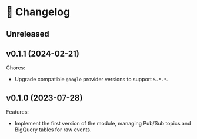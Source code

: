# 🔖 Changelog

## Unreleased

## v0.1.1 (2024-02-21)

Chores:

- Upgrade compatible `google` provider versions to support `5.*.*`.

## v0.1.0 (2023-07-28)

Features:

- Implement the first version of the module, managing Pub/Sub topics and BigQuery tables for raw events.
